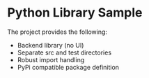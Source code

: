 # Python Library Sample

The project provides the following:
- Backend library (no UI)
- Separate src and test directories
- Robust import handling
- PyPi compatible package definition
